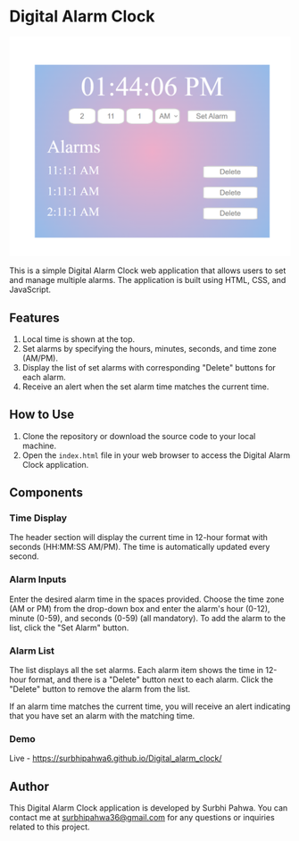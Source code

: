 # Digital Alarm Clock

![Alt text](image-1.png)

This is a simple Digital Alarm Clock web application that allows users to set and manage multiple alarms. The application is built using HTML, CSS, and JavaScript.

## Features

1. Local time is shown at the top.
2. Set alarms by specifying the hours, minutes, seconds, and time zone (AM/PM).
3. Display the list of set alarms with corresponding "Delete" buttons for each alarm.
4. Receive an alert when the set alarm time matches the current time.

## How to Use

1. Clone the repository or download the source code to your local machine.
2. Open the `index.html` file in your web browser to access the Digital Alarm Clock application.

## Components

### Time Display

The header section will display the current time in 12-hour format with seconds (HH:MM:SS AM/PM). The time is automatically updated every second.

### Alarm Inputs

Enter the desired alarm time in the spaces provided. Choose the time zone (AM or PM) from the drop-down box and enter the alarm's hour (0-12), minute (0-59), and seconds (0-59) (all mandatory). To add the alarm to the list, click the "Set Alarm" button.

### Alarm List

The list displays all the set alarms. Each alarm item shows the time in 12-hour format, and there is a "Delete" button next to each alarm. Click the "Delete" button to remove the alarm from the list.

If an alarm time matches the current time, you will receive an alert indicating that you have set an alarm with the matching time.

### Demo
Live - https://surbhipahwa6.github.io/Digital_alarm_clock/

## Author

This Digital Alarm Clock application is developed by Surbhi Pahwa. You can contact me at surbhipahwa36@gmail.com for any questions or inquiries related to this project.
